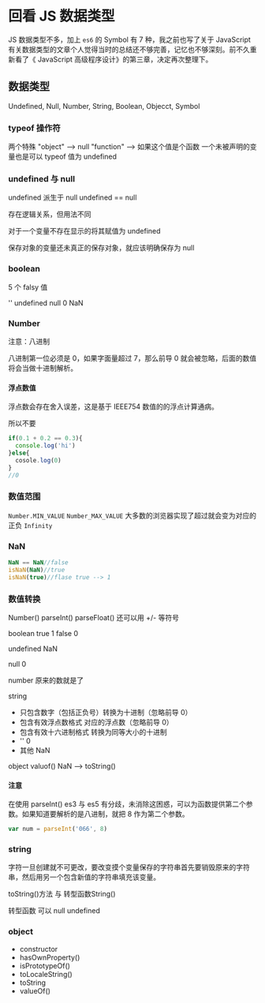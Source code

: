 <!-- ---
title: 回看 JS 数据类型
tags:
	- JavaScript
	- 数据类型
--- -->
# 回看 JS 数据类型

JS 数据类型不多，加上 `es6` 的 Symbol 有 7 种，我之前也写了关于 JavaScript 有关数据类型的文章个人觉得当时的总结还不够完善，记忆也不够深刻。前不久重新看了《 JavaScript 高级程序设计》的第三章，决定再次整理下。

## 数据类型
Undefined, Null, Number, String, Boolean, Objecct, Symbol

<!--more-->

### typeof 操作符

两个特殊
"object" --> null
"function" --> 如果这个值是个函数
一个未被声明的变量也是可以 typeof 值为 undefined

### undefined 与 null 

undefined 派生于 null undefined == null 

存在逻辑关系，但用法不同

对于一个变量不存在显示的将其赋值为 undefined

保存对象的变量还未真正的保存对象，就应该明确保存为 null

### boolean

5 个 falsy 值

'' undefined null 0 NaN

### Number

注意：八进制

八进制第一位必须是 0，如果字面量超过 7，那么前导 0 就会被忽略，后面的数值将会当做十进制解析。

#### 浮点数值

浮点数会存在舍入误差，这是基于 IEEE754 数值的的浮点计算通病。

所以不要

```JavaScript
if(0.1 + 0.2 == 0.3){
  console.log('hi')
}else{
  cosole.log(0)
}
//0
```

### 数值范围

`Number.MIN_VALUE` `Number_MAX_VALUE` 大多数的浏览器实现了超过就会变为对应的正负 `Infinity`

### NaN

``` JavaScript
NaN == NaN//false
isNaN(NaN)//true
isNaN(true)//flase true --> 1 
```

### 数值转换

Number() parseInt() parseFloat() 还可以用 +/- 等符号

boolean true 1 false 0

undefined NaN

null 0

number 原来的数就是了

string 

- 只包含数字（包括正负号）转换为十进制（忽略前导 0）
- 包含有效浮点数格式 对应的浮点数（忽略前导 0）
- 包含有效十六进制格式 转换为同等大小的十进制
- '' 0
- 其他 NaN

object valuof() NaN --> toString()

#### 注意

在使用 parseInt() es3 与 es5 有分歧，未消除这困惑，可以为函数提供第二个参数。如果知道要解析的是八进制，就把 8 作为第二个参数。

```JavaScript
var num = parseInt('066', 8)
```

### string

字符一旦创建就不可更改，要改变摸个变量保存的字符串首先要销毁原来的字符串，然后用另一个包含新值的字符串填充该变量。

toString()方法 与 转型函数String()

转型函数 可以 null undefined

### object

- constructor
- hasOwnProperty()
- isPrototypeOf()
- toLocaleString()
- toString
- valueOf()
